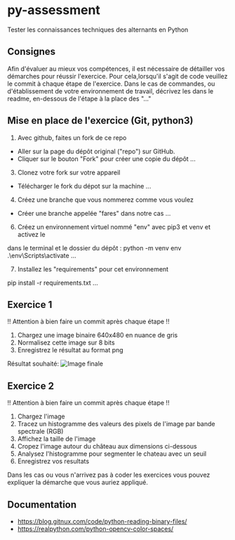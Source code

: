 # py-assessment
Tester les connaissances techniques des alternants en Python

## Consignes
Afin d'évaluer au mieux vos compétences, il est nécessaire de détailler vos démarches pour réussir l'exercice.
Pour cela,lorsqu'il s'agit de code veuillez le commit à chaque étape de l'exercice.
Dans le cas de commandes, ou d'établissement de votre environnement de travail, décrivez les dans le readme, en-dessous de l'étape à la place des "..."

## Mise en place de l'exercice (Git, python3)
1. Avec github, faites un fork de ce repo

  - Aller sur la page du dépôt original ("repo") sur GitHub.
  - Cliquer sur le bouton "Fork" pour créer une copie du dépôt
  ...
   
3. Clonez votre fork sur votre appareil
   
  - Télécharger le fork du dépot sur la machine
  ...
   
4. Créez une branche que vous nommerez comme vous voulez

  - Créer une branche appelée "fares" dans notre cas
  ...

6. Créez un environnement virtuel nommé "env" avec pip3 et venv et activez le

  dans le terminal et le dossier du dépôt : 
    python -m venv env
    .\env\Scripts\activate
  ...

7. Installez les "requirements" pour cet environnement

  pip install -r requirements.txt
...

## Exercice 1
!! Attention à bien faire un commit après chaque étape !!

1. Chargez une image binaire 640x480 en nuance de gris
2. Normalisez cette image sur 8 bits
3. Enregistrez le résultat au format png

Résultat souhaité:
![Image finale](resources/resultat_exercice1.png)

## Exercice 2
!! Attention à bien faire un commit après chaque étape !!

1. Chargez l'image
2. Tracez un histogramme des valeurs des pixels de l'image par bande spectrale (RGB)
3. Affichez la taille de l'image
4. Cropez l'image autour du château aux dimensions ci-dessous
5. Analysez l'histogramme pour segmenter le chateau avec un seuil
6. Enregistrez vos resultats

Dans les cas ou vous n'arrivez pas à coder les exercices vous pouvez expliquer la démarche que vous auriez appliqué.


## Documentation
- https://blog.gitnux.com/code/python-reading-binary-files/
- https://realpython.com/python-opencv-color-spaces/
